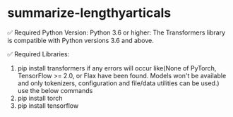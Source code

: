 # summarize-lengthyarticals

✅ Required Python Version:
    Python 3.6 or higher: The Transformers library is compatible with Python versions 3.6 and above.


    
✅ Required Libraries:
   1. pip install transformers
    if any errors will occur like(None of PyTorch, TensorFlow >= 2.0, or Flax have been found. Models won't be available and only         tokenizers, configuration and file/data utilities can be used.) use the below commands
   2. pip install torch
   3. pip install tensorflow


